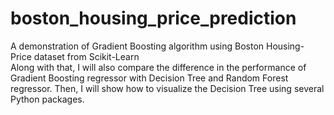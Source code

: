 # boston_housing_price_prediction
A demonstration of Gradient Boosting algorithm using Boston Housing-Price dataset from Scikit-Learn <br>
Along with that, I will also compare the difference in the performance of Gradient Boosting regressor with Decision Tree and Random Forest regressor. Then, I will show how to visualize the Decision Tree using several Python packages. 
